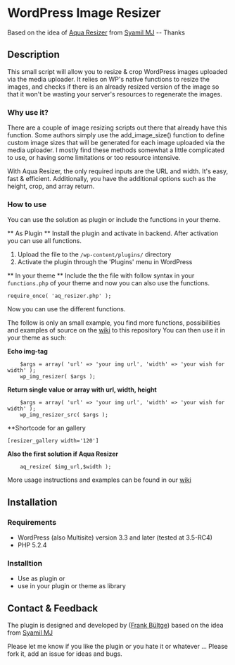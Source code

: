 # WordPress Image Resizer
Based on the idea of [Aqua Resizer](https://github.com/sy4mil/Aqua-Resizer) from [Syamil MJ](http://aquagraphite.com/) -- Thanks

## Description
This small script will allow you to resize & crop WordPress images uploaded via the media uploader. It relies on WP's native functions to resize the images, and checks if there is an already resized version of the image so that it won't be wasting your server's resources to regenerate the images.

### Why use it?
There are a couple of image resizing scripts out there that already have this function. Some authors simply use the add_image_size() function to define custom image sizes that will be generated for each image uploaded via the media uploader. I mostly find these methods somewhat a little complicated to use, or having some limitations or too resource intensive.

With Aqua Resizer, the only required inputs are the URL and width. It's easy, fast & efficient. Additionally, you have the additional options such as the height, crop, and array return.

### How to use
You can use the solution as plugin or include the functions in your theme.

** As Plugin **
Install the plugin and activate in backend. After activation you can use all functions.
1. Upload the file to the `/wp-content/plugins/` directory
1. Activate the plugin through the 'Plugins' menu in WordPress

** In your theme **
Include the the file with follow syntax in your `functions.php` of your theme and now you can also use the functions. 
```
require_once( 'aq_resizer.php' );
```

Now you can use the different functions.

The follow is only an small example, you find more functions, possibilities and examples of source on the [wiki](https://github.com/bueltge/WP-Image-Resizer/wiki) to this repository
You can then use it in your theme as such:

**Echo img-tag**
```
	$args = array( 'url' => 'your img url', 'width' => 'your wish for width' );
	wp_img_resizer( $args );
```

**Return single value or array with url, width, height**
```
	$args = array( 'url' => 'your img url', 'width' => 'your wish for width' );
	wp_img_resizer_src( $args );
```

**Shortcode for an gallery
```
[resizer_gallery width='120']
```

**Also the first solution if Aqua Resizer**
```
	aq_resize( $img_url,$width );
```

More usage instructions and examples can be found in our [wiki](https://github.com/bueltge/WP-Image-Resizer/wiki)

## Installation

### Requirements
* WordPress (also Multisite) version 3.3 and later (tested at 3.5-RC4)
* PHP 5.2.4

### Installtion
* Use as plugin or
* use in your plugin or theme as library

## Contact & Feedback
The plugin is designed and developed by ([Frank Bültge](http://bueltge.de)) based on the idea from [Syamil MJ](http://aquagraphite.com/)

Please let me know if you like the plugin or you hate it or whatever ... Please fork it, add an issue for ideas and bugs.












